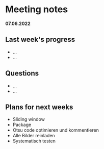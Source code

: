 # Meeting notes
**07.06.2022**
## Last week's progress
- ...
- ...
 

## Questions
- ...
- ... 


## Plans for next weeks
- Sliding window   
- Package   
- Otsu code optimieren und kommentieren  
- Alle Bilder reinladen  
- Systematisch testen   
